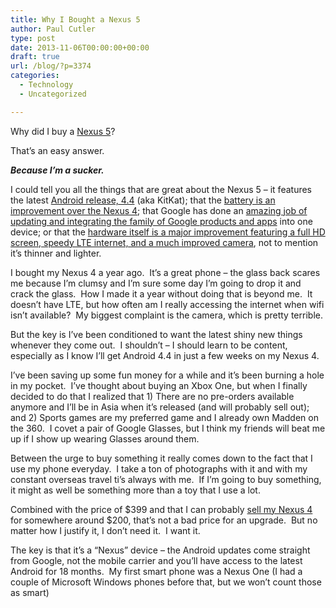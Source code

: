 ```yaml
---
title: Why I Bought a Nexus 5
author: Paul Cutler
type: post
date: 2013-11-06T00:00:00+00:00
draft: true
url: /blog/?p=3374
categories:
  - Technology
  - Uncategorized

---
```

Why did I buy a [Nexus 5][1]?

That&#8217;s an easy answer.

_**Because I&#8217;m a sucker.**_

I could tell you all the things that are great about the Nexus 5 &#8211; it features the latest [Android release, 4.4][2] (aka KitKat); that the [battery is an improvement over the Nexus 4][3]; that Google has done an [amazing job of updating and integrating the family of Google products and apps][4] into one device; or that the [hardware itself is a major improvement featuring a full HD screen, speedy LTE internet, and a much improved camera][5], not to mention it&#8217;s thinner and lighter.

I bought my Nexus 4 a year ago.  It&#8217;s a great phone &#8211; the glass back scares me because I&#8217;m clumsy and I&#8217;m sure some day I&#8217;m going to drop it and crack the glass.  How I made it a year without doing that is beyond me.  It doesn&#8217;t have LTE, but how often am I really accessing the internet when wifi isn&#8217;t available?  My biggest complaint is the camera, which is pretty terrible.

But the key is I&#8217;ve been conditioned to want the latest shiny new things whenever they come out.  I shouldn&#8217;t &#8211; I should learn to be content, especially as I know I&#8217;ll get Android 4.4 in just a few weeks on my Nexus 4.

I&#8217;ve been saving up some fun money for a while and it&#8217;s been burning a hole in my pocket.  I&#8217;ve thought about buying an Xbox One, but when I finally decided to do that I realized that 1) There are no pre-orders available anymore and I&#8217;ll be in Asia when it&#8217;s released (and will probably sell out); and 2) Sports games are my preferred game and I already own Madden on the 360.  I covet a pair of Google Glasses, but I think my friends will beat me up if I show up wearing Glasses around them.

Between the urge to buy something it really comes down to the fact that I use my phone everyday.  I take a ton of photographs with it and with my constant overseas travel ti&#8217;s always with me.  If I&#8217;m going to buy something, it might as well be something more than a toy that I use a lot.

Combined with the price of $399 and that I can probably [sell my Nexus 4][6] for somewhere around $200, that&#8217;s not a bad price for an upgrade.  But no matter how I justify it, I don&#8217;t need it.  I want it.

The key is that it&#8217;s a &#8220;Nexus&#8221; device &#8211; the Android updates come straight from Google, not the mobile carrier and you&#8217;ll have access to the latest Android for 18 months.  My first smart phone was a Nexus One (I had a couple of Microsoft Windows phones before that, but we won&#8217;t count those as smart)

&nbsp;

&nbsp;

 [1]: http://www.google.com/nexus/5/
 [2]: http://www.android.com/versions/kit-kat-4-4/index.html
 [3]: http://gigaom.com/2013/11/01/the-nexus-5-will-be-a-battery-miser-thanks-to-new-qualcomm-tech/
 [4]: http://www.theverge.com/2013/11/5/5069310/the-nexus-5-isnt-pure-android-its-pure-google
 [5]: https://medium.com/people-gadgets/9c5b9aaa3ad2
 [6]: http://swappa.com/listing/ATP046/view
